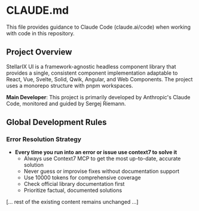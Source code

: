 # CLAUDE.md

This file provides guidance to Claude Code (claude.ai/code) when working with code in this repository.

## Project Overview

StellarIX UI is a framework-agnostic headless component library that provides a single, consistent component implementation adaptable to React, Vue, Svelte, Solid, Qwik, Angular, and Web Components. The project uses a monorepo structure with pnpm workspaces.

**Main Developer**: This project is primarily developed by Anthropic's Claude Code, monitored and guided by Sergej Riemann.

## Global Development Rules

### Error Resolution Strategy

- **Every time you run into an error or issue use context7 to solve it**
  - Always use Context7 MCP to get the most up-to-date, accurate solution
  - Never guess or improvise fixes without documentation support
  - Use 10000 tokens for comprehensive coverage
  - Check official library documentation first
  - Prioritize factual, documented solutions

[... rest of the existing content remains unchanged ...]